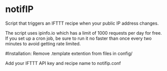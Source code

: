 # notifIP
Script that triggers an IFTTT recipe when your public IP address changes.

The script uses ipinfo.io which has a limit of 1000 requests per day for free. If you set up a cron job, be sure to run it no faster than once every two minutes to avoid getting rate limited.

#Installation:
Remove .template extention from files in config/

Add your IFTTT API key and recipe name to notifip.conf
 
